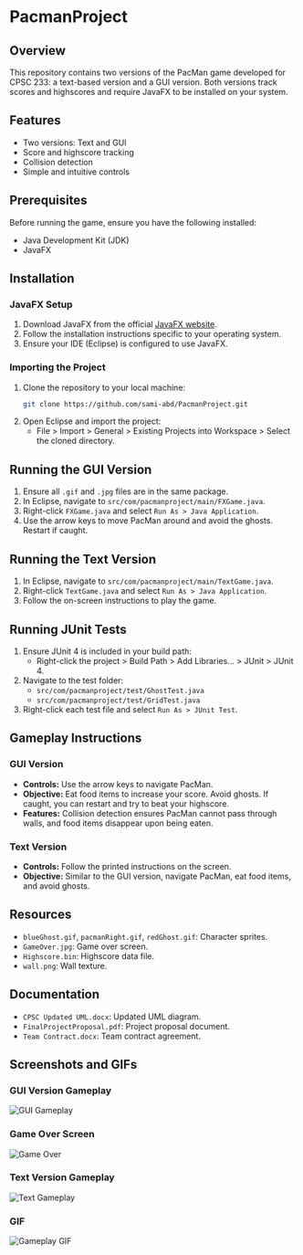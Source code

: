 # PacmanProject

## Overview
This repository contains two versions of the PacMan game developed for CPSC 233: a text-based version and a GUI version. Both versions track scores and highscores and require JavaFX to be installed on your system.

## Features
- Two versions: Text and GUI
- Score and highscore tracking
- Collision detection
- Simple and intuitive controls

## Prerequisites
Before running the game, ensure you have the following installed:
- Java Development Kit (JDK)
- JavaFX

## Installation

### JavaFX Setup
1. Download JavaFX from the official [JavaFX website](https://openjfx.io/).
2. Follow the installation instructions specific to your operating system.
3. Ensure your IDE (Eclipse) is configured to use JavaFX.

### Importing the Project
1. Clone the repository to your local machine:
   ```bash
   git clone https://github.com/sami-abd/PacmanProject.git
2. Open Eclipse and import the project:
   - File > Import > General > Existing Projects into Workspace > Select the cloned directory.

## Running the GUI Version
1. Ensure all `.gif` and `.jpg` files are in the same package.
2. In Eclipse, navigate to `src/com/pacmanproject/main/FXGame.java`.
3. Right-click `FXGame.java` and select `Run As > Java Application`.
4. Use the arrow keys to move PacMan around and avoid the ghosts. Restart if caught.

## Running the Text Version
1. In Eclipse, navigate to `src/com/pacmanproject/main/TextGame.java`.
2. Right-click `TextGame.java` and select `Run As > Java Application`.
3. Follow the on-screen instructions to play the game.

## Running JUnit Tests
1. Ensure JUnit 4 is included in your build path:
   - Right-click the project > Build Path > Add Libraries... > JUnit > JUnit 4.
2. Navigate to the test folder:
   - `src/com/pacmanproject/test/GhostTest.java`
   - `src/com/pacmanproject/test/GridTest.java`
3. Right-click each test file and select `Run As > JUnit Test`.

## Gameplay Instructions

### GUI Version
- **Controls:** Use the arrow keys to navigate PacMan.
- **Objective:** Eat food items to increase your score. Avoid ghosts. If caught, you can restart and try to beat your highscore.
- **Features:** Collision detection ensures PacMan cannot pass through walls, and food items disappear upon being eaten.

### Text Version
- **Controls:** Follow the printed instructions on the screen.
- **Objective:** Similar to the GUI version, navigate PacMan, eat food items, and avoid ghosts.

## Resources
- `blueGhost.gif`, `pacmanRight.gif`, `redGhost.gif`: Character sprites.
- `GameOver.jpg`: Game over screen.
- `Highscore.bin`: Highscore data file.
- `wall.png`: Wall texture.

## Documentation
- `CPSC Updated UML.docx`: Updated UML diagram.
- `FinalProjectProposal.pdf`: Project proposal document.
- `Team Contract.docx`: Team contract agreement.

## Screenshots and GIFs
### GUI Version Gameplay
![GUI Gameplay](resources/screenshots/gui_gameplay.png)

### Game Over Screen
![Game Over](resources/screenshots/game_over.png)

### Text Version Gameplay
![Text Gameplay](resources/screenshots/text_gameplay.png)

### GIF
![Gameplay GIF](resources/screenshots/gameplay.gif)


